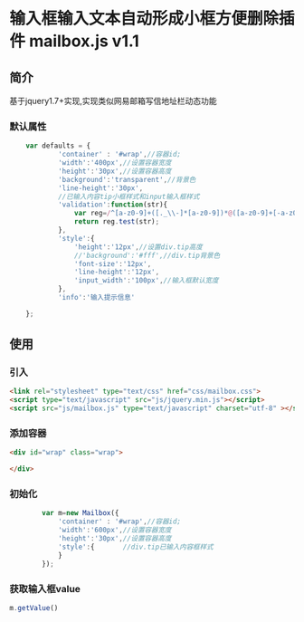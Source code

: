 # 输入框输入文本自动形成小框方便删除插件 mailbox.js v1.1

## 简介

基于jquery1.7+实现,实现类似网易邮箱写信地址栏动态功能



### 默认属性

```javascript
    var defaults = {
            'container' : '#wrap',//容器id;
            'width':'400px',//设置容器宽度
            'height':'30px',//设置容器高度
            'background':'transparent',//背景色
            'line-height':'30px',
            //已输入内容tip小框样式和input输入框样式
            'validation':function(str){
                var reg=/^[a-z0-9]+([._\\-]*[a-z0-9])*@([a-z0-9]+[-a-z0-9]*[a-z0-9]+.){1,63}[a-z0-9]+$/;
                return reg.test(str);
            },
            'style':{
                'height':'12px',//设置div.tip高度
                //'background':'#fff',//div.tip背景色
                'font-size':'12px',
                'line-height':'12px',
                'input_width':'100px',//输入框默认宽度     
            },
            'info':'输入提示信息'

    };
```

## 使用

### 引入

```html
<link rel="stylesheet" type="text/css" href="css/mailbox.css">
<script type="text/javascript" src="js/jquery.min.js"></script>
<script src="js/mailbox.js" type="text/javascript" charset="utf-8" ></script>
```
    
### 添加容器

```html
<div id="wrap" class="wrap">

</div>       
```

### 初始化

```javascript
        var m=new Mailbox({
            'container' : '#wrap',//容器id;
            'width':'600px',//设置容器宽度
            'height':'30px',//设置容器高度
            'style':{       //div.tip已输入内容框样式
            }
        });
```
### 获取输入框value

```javascript
m.getValue()
```